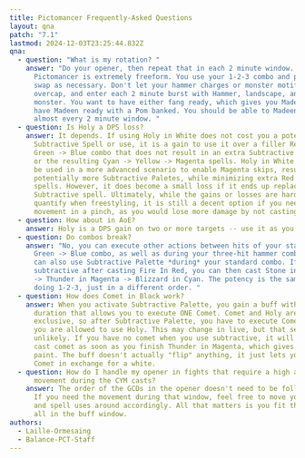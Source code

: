 ```yaml
---
title: Pictomancer Frequently-Asked Questions
layout: qna
patch: "7.1"
lastmod: 2024-12-03T23:25:44.832Z
qna:
  - question: "What is my rotation? "
    answer: "Do your opener, then repeat that in each 2 minute window. Between them,
      Pictomancer is extremely freeform. You use your 1-2-3 combo and palette
      swap as necessary. Don't let your hammer charges or monster motifs
      overcap, and enter each 2 minute burst with Hammer, landscape, and a
      monster. You want to have either fang ready, which gives you Madeen, or
      have Madeen ready with a Pom banked. You should be able to Madeen in
      almost every 2 minute window. "
  - question: Is Holy a DPS loss?
    answer: It depends. If using Holy in White does not cost you a potential
      Subtractive Spell or use, it is a gain to use it over a filler Red ->
      Green -> Blue combo that does not result in an extra Subtractive Palete,
      or the resulting Cyan -> Yellow -> Magenta spells. Holy in White can also
      be used in a more advanced scenario to enable Magenta skips, resulting in
      potentially more Subtractive Paletes, while minimizing extra Red and Green
      spells. However, it does become a small loss if it ends up replacing a
      Subtractive spell. Ultimately, while the gains or losses are hard to
      quantify when freestyling, it is still a decent option if you need
      movement in a pinch, as you would lose more damage by not casting.
  - question: How about in AoE?
    answer: Holy is a DPS gain on two or more targets -- use it as you'd like!
  - question: Do combos break?
    answer: "No, you can execute other actions between hits of your standard Red ->
      Green -> Blue combo, as well as during your three-hit hammer combo. You
      can also use Subtractive Palette *during* your standard combo. If you use
      subtractive after casting Fire In Red, you can then cast Stone in Yellow
      -> Thunder in Magenta -> Blizzard in Cyan. The potency is the same as
      doing 1-2-3, just in a different order. "
  - question: How does Comet in Black work?
    answer: When you activate Subtractive Palette, you gain a buff with an infinite
      duration that allows you to execute ONE Comet. Comet and Holy are mutually
      exclusive, so after Subtractive Palette, you have to execute Comet before
      you are allowed to use Holy. This may change in live, but that seems
      unlikely. If you have no comet when you use subtractive, it will let you
      cast comet as soon as you finish Thunder in Magenta, which gives a white
      paint. The buff doesn't actually "flip" anything, it just lets you cast
      Comet in exchange for a white.
  - question: How do I handle my opener in fights that require a high amount of
      movement during the CYM casts?
    answer: The order of the GCDs in the opener doesn't need to be followed exactly.
      If you need the movement during that window, feel free to move your hammer
      and spell uses around accordingly. All that matters is you fit the skills
      all in the buff window.
authors:
  - Laille-Ormesaing
  - Balance-PCT-Staff
---
```

